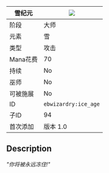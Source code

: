 | 雪纪元 |![](https://github.com/Electroblob77/Wizardry/blob/1.12.2/src/main/resources/assets/ebwizardry/textures/spells/ice_age.png)|
|---|---|
| 阶段 | 大师 |
| 元素 | 雪 |
| 类型 | 攻击 |
| Mana花费 | 70 |
| 持续 | No |
| 巫师 | No |
| 可被施展 | No |
| ID | `ebwizardry:ice_age` |
| 子ID | 94 |
| 首次添加 | 版本 1.0 |
## Description
_"你将被永远冻住!"_
